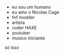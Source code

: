 
- eu sou um humano
- eu amo o Nicolas Cage
- fnf modder
- artista
- coder HAXE
- youtuber
- musico iniciante

só isso
